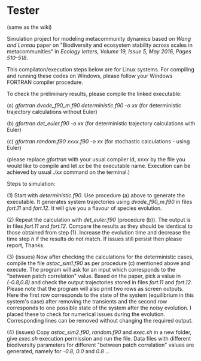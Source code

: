 # Tester
(same as the wiki)

Simulation project for modeling metacommunity dynamics based on *Wang and Loreau* paper on "Biodiversity and ecosystem stability across scales in metacommunities" in *Ecology letters, Volume 19, Issue 5, May 2016, Pages 510–518*.

This compilaton/execution steps below are for Linux systems. For compiling and running these codes on Windows, please follow your Windows FORTRAN compiler procedure.

To check the preliminary results, please compile the linked executable:

(a) *gfortran dvode_f90_m.f90 deterministic.f90 -o xx* (for deterministic trajectory calculations without Euler)

(b) *gfortran det_euler.f90 -o xx* (for deterministic trajectory calculations with Euler)

(c) *gfortran random.f90 xxxx.f90 -o xx* (for stochastic calculations - using Euler)

(please replace *gfortran* with your usual compiler id, *xxxx* by the file you would like to compile and let *xx* be the executable name. Execution can be achieved by usual *./xx* command on the terminal.)

Steps to simulation:

(1) Start with *deterministic.f90*. Use procedure (a) above to generate the executable. It generates system trajectories using *dvode_f90_m.f90* in files *fort.11* and *fort.12*. It will give you a flavour of species evolution.

(2) Repeat the calculation with *det_euler.f90* (procedure (b)). The output is in files *fort.11* and *fort.12*. Compare the results as they should be identical to those obtained from step (1). Increase the evolution time and decrease the time step *h* if the results do not match. If issues still persist then please report, Thanks.

(3) (issues) Now after checking the calculations for the deterministic cases, compile the file *astoc_sim1.f90* as per procedure (c) mentioned above and execute. The program will ask for an input which corresponds to the "between patch correlation" value. Based on the paper, pick a value in *(-0.8,0.8)* and check the output trajectories stored in files *fort.11* and *fort.12*. Please note that the program will also print two rows as screen outputs. Here the first row corresponds to the state of the system (equilibrium in this system's case) after removing the transients and the second row corresponds to one possible state of the system after the noisy evolution. I placed these to check for numerical issues during the evolution. Corresponding lines can be removed without changing the required output. 

(4) (issues) Copy *astoc_sim2.f90*, *random.f90* and *exec.sh* in a new folder, give *exec.sh* execution permission and run the file. Data files with different biodiversity parameters for different "between patch correlation" values are generated, namely for *-0.8*, *0.0* and *0.8* ...
